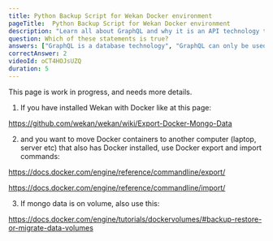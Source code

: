 ```yaml
---
title: Python Backup Script for Wekan Docker environment
pageTitle:  Python Backup Script for Wekan Docker environment
description: "Learn all about GraphQL and why it is an API technology that's superior to REST. It is not only for React & Javascript developers but can be used for any API."
question: Which of these statements is true?
answers: ["GraphQL is a database technology", "GraphQL can only be used together with SQL", "GraphQL was invented by Facebook", "GraphQL was developed by Netflix and Coursera"]
correctAnswer: 2
videoId: oCT4HOJsUZQ
duration: 5
---
```


This page is work in progress, and needs more details.

1) If you have installed Wekan with Docker like at this page:

https://github.com/wekan/wekan/wiki/Export-Docker-Mongo-Data

2) and you want to move Docker containers to another computer (laptop, server etc) that also has Docker installed, use Docker export and import commands:

https://docs.docker.com/engine/reference/commandline/export/

https://docs.docker.com/engine/reference/commandline/import/

3) If mongo data is on volume, also use this:

https://docs.docker.com/engine/tutorials/dockervolumes/#backup-restore-or-migrate-data-volumes
